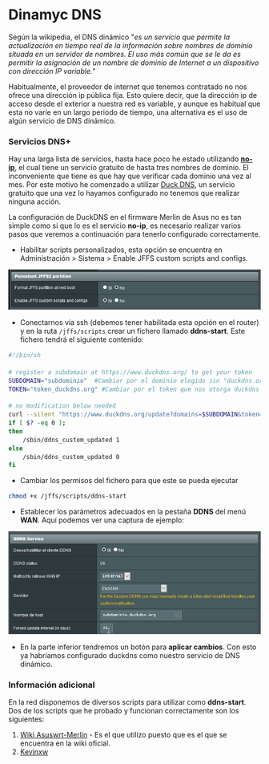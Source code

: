 # Dinamyc DNS

Según la wikipedia, el DNS dinámico "_es un servicio que permite la actualización en tiempo real de la  información sobre nombres de dominio situada en un servidor de nombres.  El uso más común que se le da es permitir la asignación de un nombre de  dominio de Internet a un dispositivo con dirección IP variable._"

Habitualmente, el proveedor de internet que tenemos contratado no nos ofrece una dirección ip pública fija. Esto quiere decir, que la dirección ip de acceso desde el exterior a nuestra red es variable, y aunque es habitual que esta no varíe en un largo periodo de tiempo, una alternativa es el uso de algún servicio de DNS dinámico.

### Servicios DNS+

Hay una larga lista de servicios, hasta hace poco he estado utilizando **[no-ip](https://www.noip.com/)**, el cual tiene un servicio gratuito de hasta tres nombres de dominio. El inconveniente que tiene es que hay que verificar cada dominio una vez al mes. Por este motivo he comenzado a utilizar [Duck DNS](https://www.duckdns.org/), un servicio gratuito que una vez lo hayamos configurado no tenemos que realizar ninguna acción.

La configuración de DuckDNS en el firmware Merlin de Asus no es tan simple como si que lo es el servicio **no-ip**, es necesario realizar varios pasos que veremos a continuación para tenerlo configurado correctamente.

* Habilitar scripts personalizados, esta opción se encuentra en Administración > Sistema > Enable JFFS custom scripts and configs.

![Asus custom scripts](../Imagenes/Asus/Custom-scripts.png "Asus custom scripts")

* Conectarnos vía ssh (debemos tener habilitada esta opción en el router) y en la ruta `/jffs/scripts` crear un fichero llamado **ddns-start**. Este fichero tendrá el siguiente contenido:

```bash
#!/bin/sh

# register a subdomain at https://www.duckdns.org/ to get your token
SUBDOMAIN="subdominio"  #Cambiar por el dominio elegido sin "duckdns.org"
TOKEN="token_duckdns.org" #Cambiar por el token que nos otorga duckdns

# no modification below needed
curl --silent "https://www.duckdns.org/update?domains=$SUBDOMAIN&token=$TOKEN&ip=$1" >/dev/null 2>&1
if [ $? -eq 0 ];
then
    /sbin/ddns_custom_updated 1
else
    /sbin/ddns_custom_updated 0
fi
```

* Cambiar los permisos del fichero para que este se pueda ejecutar

```bash
chmod +x /jffs/scripts/ddns-start
```

* Establecer los parámetros adecuados en la pestaña **DDNS** del menú **WAN**. Aquí podemos ver una captura de ejemplo:

![DDNS configuration](../Imagenes/Asus/ddns.png "DDNS configuration")

* En la parte inferior tendremos un botón para **aplicar cambios**. Con esto ya habríamos configurado duckdns como nuestro servicio de DNS dinámico.

### Información adicional

En la red disponemos de diversos scripts para utilizar como **ddns-start**. Dos de los scripts que he probado y funcionan correctamente son los siguientes:

1. [Wiki Asuswrt-Merlin](https://github.com/RMerl/asuswrt-merlin/wiki/DDNS-Sample-Scripts#duck-dns) - Es el que utilizo puesto que es el que se encuentra en la wiki oficial.
2. [Kevinxw](https://gist.github.com/kevinxw/f7a5d5402887ca1b5b2c399c60e0921f)
